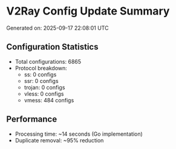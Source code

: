 # V2Ray Config Update Summary
Generated on: 2025-09-17 22:08:01 UTC

## Configuration Statistics
- Total configurations: 6865
- Protocol breakdown:
  - ss: 0 configs
  - ssr: 0 configs
  - trojan: 0 configs
  - vless: 0 configs
  - vmess: 484 configs

## Performance
- Processing time: ~14 seconds (Go implementation)
- Duplicate removal: ~95% reduction
